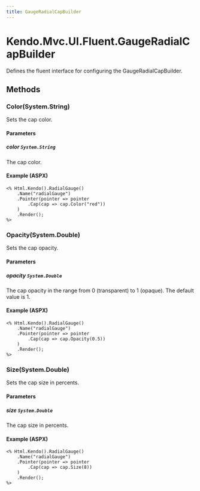 ```yaml
---
title: GaugeRadialCapBuilder
---
```


# Kendo.Mvc.UI.Fluent.GaugeRadialCapBuilder
Defines the fluent interface for configuring the GaugeRadialCapBuilder.




## Methods


### Color(System.String)
Sets the cap color.


#### Parameters

##### color `System.String`
The cap color.




#### Example (ASPX)
    <% Html.Kendo().RadialGauge()
        .Name("radialGauge")
        .Pointer(pointer => pointer
            .Cap(cap => cap.Color("red"))
        )
        .Render();
    %>


### Opacity(System.Double)
Sets the cap opacity.


#### Parameters

##### opacity `System.Double`
The cap opacity in the range from 0 (transparent) to 1 (opaque).
            The default value is 1.




#### Example (ASPX)
    <% Html.Kendo().RadialGauge()
        .Name("radialGauge")
        .Pointer(pointer => pointer
            .Cap(cap => cap.Opacity(0.5))
        )
        .Render();
    %>


### Size(System.Double)
Sets the cap size in percents.


#### Parameters

##### size `System.Double`
The cap size in percents.




#### Example (ASPX)
    <% Html.Kendo().RadialGauge()
        .Name("radialGauge")
        .Pointer(pointer => pointer
            .Cap(cap => cap.Size(8))
        )
        .Render();
    %>



